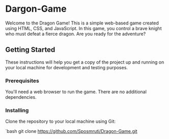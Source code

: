 # Dargon-Game
Welcome to the Dragon Game! This is a simple web-based game created using HTML, CSS, and JavaScript. In this game, you control a brave knight who must defeat a fierce dragon. Are you ready for the adventure?

## Getting Started

These instructions will help you get a copy of the project up and running on your local machine for development and testing purposes.

### Prerequisites

You'll need a web browser to run the game. There are no additional dependencies.
### Installing
 Clone the repository to your local machine using Git:

   `bash
   git clone https://github.com/Sposmruti/Dragon-Game.git

